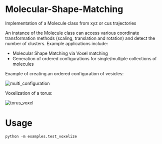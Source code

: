 # Molecular-Shape-Matching
Implementation of a Molecule class from xyz or cus trajectories

An instance of the Molecule class can access various coordinate transformation methods (scaling, translation and rotation) and detect the number of clusters. 
Example applications include:
- Molecular Shape Matching via Voxel matching
- Generation of ordered configurations for single/multiple collections of molecules

Example of creating an ordered configuration of vesicles:

![multi_configuration](https://user-images.githubusercontent.com/50631178/134701268-29a78bdd-9ca0-4103-8fe9-ae01f4085f95.png)

Voxelization of a torus:

![torus_voxel](https://user-images.githubusercontent.com/50631178/134750911-b2d1e8bc-d715-4023-8b0c-5179d264c9bb.png)


# Usage
`python -m examples.test_voxelize`

